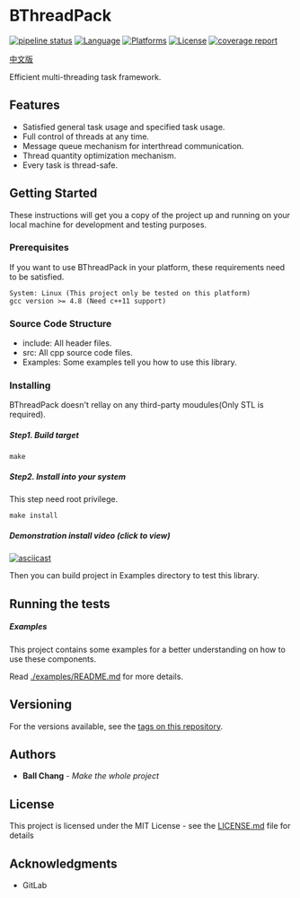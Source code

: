 # BThreadPack #
[![pipeline status](https://gitlab.com/zhangbolily/bthreadpack/badges/master/pipeline.svg)](https://gitlab.com/zhangbolily/bthreadpack/commits/master)
[![Language](https://img.shields.io/badge/language-C%2B%2B11-orange.svg)](https://isocpp.org/)
[![Platforms](https://img.shields.io/badge/platform-Linux%20%7C%20Windows-green.svg)](https://gitlab.com/zhangbolily/bthreadpack)
[![License](https://img.shields.io/badge/license-MIT-blue.svg)](https://opensource.org/licenses/MIT/)
[![coverage report](https://gitlab.com/zhangbolily/bthreadpack/badges/master/coverage.svg)](https://gitlab.com/zhangbolily/bthreadpack/commits/master)

[中文版](./README.zh_CN.md)

Efficient multi-threading task framework.

## Features
- Satisfied general task usage and specified task usage.
- Full control of threads at any time.
- Message queue mechanism for interthread communication.
- Thread quantity optimization mechanism.
- Every task is thread-safe.


## Getting Started

These instructions will get you a copy of the project up and running on your local machine for development and testing purposes.

### Prerequisites

If you want to use BThreadPack in your platform, these requirements need to be satisfied.

```
System: Linux (This project only be tested on this platform)
gcc version >= 4.8 (Need c++11 support)
```

### Source Code Structure
- include: All header files.
- src: All cpp source code files.
- Examples: Some examples tell you how to use this library.

### Installing

BThreadPack doesn't rellay on any third-party moudules(Only STL is required).

##### Step1. Build target

```
make
```

##### Step2. Install into your system

This step need root privilege.

```
make install
```

##### Demonstration install video (click to view)

[![asciicast](https://asciinema.org/a/awlyjV1ggOrBqDVVBorgqXG4V.svg)](https://asciinema.org/a/awlyjV1ggOrBqDVVBorgqXG4V)

Then you can build project in Examples directory to test this library.

## Running the tests

##### Examples

This project contains some examples for a better understanding on how to use these components.

Read [./examples/README.md](./examples/README.md) for more details.

## Versioning

For the versions available, see the [tags on this repository](https://gitlab.com/zhangbolily/bthreadpack/tags).

## Authors

* **Ball Chang** - *Make the whole project*

## License

This project is licensed under the MIT License - see the [LICENSE.md](LICENSE.md) file for details

## Acknowledgments

* GitLab
